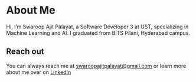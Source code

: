 # About Me
Hi, I’m Swaroop Ajit Palayat, a Software Developer 3 at UST, specializing in Machine Learning and AI. I graduated from BITS Pilani, Hyderabad campus.

## Reach out
You can always reach me at swaroopajitpalayat@gmail.com or learn more about me over on [LinkedIn](https://www.linkedin.com/in/swaroop-ajit-palayat-5167631b4/)


<!---
swaroopajit/swaroopajit is a ✨ special ✨ repository because its `README.md` (this file) appears on your GitHub profile.
You can click the Preview link to take a look at your changes.
--->
